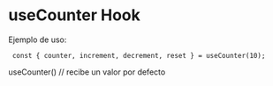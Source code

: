 # useCounter Hook

Ejemplo de uso:
```
 const { counter, increment, decrement, reset } = useCounter(10);
```

useCounter() // recibe un valor por defecto